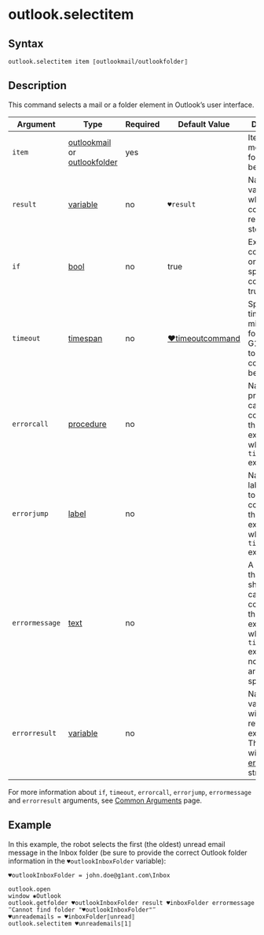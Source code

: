 # outlook.selectitem

## Syntax

```G1ANT
outlook.selectitem item ⟦outlookmail/outlookfolder⟧
```

## Description

This command selects a mail or a folder element in Outlook’s user interface.

| Argument       | Type                                                         | Required | Default Value                                                | Description                                                  |
| -------------- | ------------------------------------------------------------ | -------- | ------------------------------------------------------------ | ------------------------------------------------------------ |
| `item`         | [outlookmail](https://manual.g1ant.com/link/G1ANT.Addon.MSOffice/G1ANT.Addon.MSOffice/Structures/OutlookMailStructure.md) or [outlookfolder](https://manual.g1ant.com/link/G1ANT.Addon.MSOffice/G1ANT.Addon.MSOffice/Structures/OutlookFolderStructure.md) | yes      |                                                              | Item — a mail message or a folder — to be selected           |
| `result`       | [variable](https://manual.g1ant.com/link/G1ANT.Language/G1ANT.Language/Structures/VariableStructure.md) | no       | `♥result`                                                    | Name of a variable where the command's result will be stored |
| `if`           | [bool](https://manual.g1ant.com/link/G1ANT.Language/G1ANT.Language/Structures/BooleanStructure.md) | no       | true                                                         | Executes the command only if a specified condition is true   |
| `timeout`      | [timespan](https://manual.g1ant.com/link/G1ANT.Language/G1ANT.Language/Structures/TimeSpanStructure.md) | no       | [♥timeoutcommand](https://manual.g1ant.com/link/G1ANT.Language/G1ANT.Addon.Core/Variables/TimeoutCommandVariable.md) | Specifies time in milliseconds for G1ANT.Robot to wait for the command to be executed |
| `errorcall`    | [procedure](https://manual.g1ant.com/link/G1ANT.Language/G1ANT.Language/Structures/ProcedureStructure.md) | no       |                                                              | Name of a procedure to call when the command throws an exception or when a given `timeout` expires |
| `errorjump`    | [label](https://manual.g1ant.com/link/G1ANT.Language/G1ANT.Language/Structures/LabelStructure.md) | no       |                                                              | Name of the label to jump to when the command throws an exception or when a given `timeout` expires |
| `errormessage` | [text](https://manual.g1ant.com/link/G1ANT.Language/G1ANT.Language/Structures/TextStructure.md) | no       |                                                              | A message that will be shown in case the command throws an exception or when a given `timeout` expires, and no `errorjump` argument is specified |
| `errorresult`  | [variable](https://manual.g1ant.com/link/G1ANT.Language/G1ANT.Language/Structures/VariableStructure.md) | no       |                                                              | Name of a variable that will store the returned exception. The variable will be of [error](https://manual.g1ant.com/link/G1ANT.Language/G1ANT.Language/Structures/ErrorStructure.md) structure |

For more information about `if`, `timeout`, `errorcall`, `errorjump`, `errormessage` and `errorresult` arguments, see [Common Arguments](https://manual.g1ant.com/link/G1ANT.Manual/appendices/common-arguments.md) page.

## Example

In this example, the robot selects the first (the oldest) unread email message in the Inbox folder (be sure to provide the correct Outlook folder information in the `♥outlookInboxFolder` variable):

```G1ANT
♥outlookInboxFolder = john.doe@g1ant.com\Inbox

outlook.open
window ✱Outlook
outlook.getfolder ♥outlookInboxFolder result ♥inboxFolder errormessage ‴Cannot find folder "♥outlookInboxFolder"‴
♥unreademails = ♥inboxFolder⟦unread⟧
outlook.selectitem ♥unreademails⟦1⟧
```